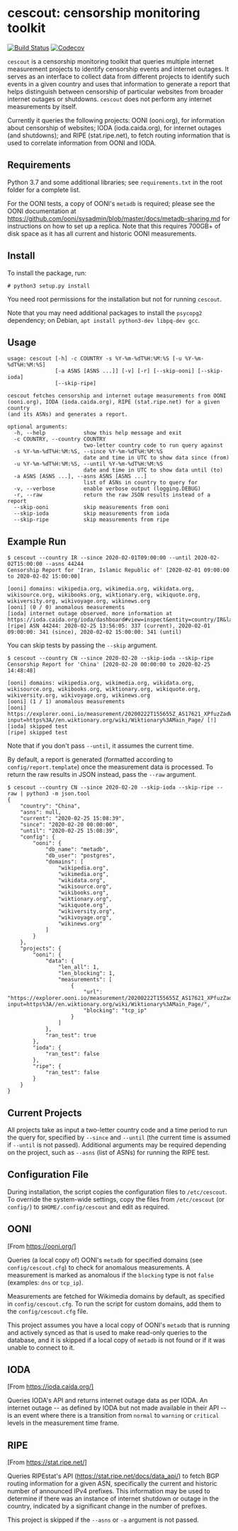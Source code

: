 # cescout: censorship monitoring toolkit

[![Build Status](https://travis-ci.org/wikimedia/operations-software-censorship-monitoring.svg?branch=master)](https://travis-ci.org/wikimedia/operations-software-censorship-monitoring) [![Codecov](https://codecov.io/gh/wikimedia/operations-software-censorship-monitoring/branch/master/graphs/badge.svg?branch=master)](https://codecov.io/gh/wikimedia/operations-software-censorship-monitoring/branch/master/graphs/badge.svg?branch=master)

`cescout` is a censorship monitoring toolkit that queries multiple internet measurement projects to identify censorship events and internet outages. It serves as an interface to collect data from different projects to identify such events in a given country and uses that information to generate a report that helps distinguish between censorship of particular websites from broader internet outages or shutdowns. `cescout` does not perform any internet measurements by itself.

Currently it queries the following projects: OONI (ooni.org), for information about censorship of websites; IODA (ioda.caida.org), for internet outages (and shutdowns); and RIPE (stat.ripe.net), to fetch routing information that is used to correlate information from OONI and IODA.

## Requirements

Python 3.7 and some additional libraries; see `requirements.txt` in the root folder for a complete list.

For the OONI tests, a copy of OONI's `metadb` is required; please see the OONI documentation at https://github.com/ooni/sysadmin/blob/master/docs/metadb-sharing.md for instructions on how to set up a replica. Note that this requires 700GB+ of disk space as it has all current and historic OONI measurements.

## Install

To install the package, run:

```
# python3 setup.py install
```

You need root permissions for the installation but not for running `cescout`.

Note that you may need additional packages to install the `psycopg2` dependency; on Debian, `apt install python3-dev libpq-dev gcc`.

## Usage

```
usage: cescout [-h] -c COUNTRY -s %Y-%m-%dT%H:%M:%S [-u %Y-%m-%dT%H:%M:%S]
               [-a ASNS [ASNS ...]] [-v] [-r] [--skip-ooni] [--skip-ioda]
               [--skip-ripe]

cescout fetches censorship and internet outage measurements from OONI
(ooni.org), IODA (ioda.caida.org), RIPE (stat.ripe.net) for a given country
(and its ASNs) and generates a report.

optional arguments:
  -h, --help            show this help message and exit
  -c COUNTRY, --country COUNTRY
                        two-letter country code to run query against
  -s %Y-%m-%dT%H:%M:%S, --since %Y-%m-%dT%H:%M:%S
                        date and time in UTC to show data since (from)
  -u %Y-%m-%dT%H:%M:%S, --until %Y-%m-%dT%H:%M:%S
                        date and time in UTC to show data until (to)
  -a ASNS [ASNS ...], --asns ASNS [ASNS ...]
                        list of ASNs in country to query for
  -v, --verbose         enable verbose output (logging.DEBUG)
  -r, --raw             return the raw JSON results instead of a report
  --skip-ooni           skip measurements from ooni
  --skip-ioda           skip measurements from ioda
  --skip-ripe           skip measurements from ripe
```

## Example Run


```
$ cescout --country IR --since 2020-02-01T09:00:00 --until 2020-02-02T15:00:00 --asns 44244
Censorship Report for 'Iran, Islamic Republic of' [2020-02-01 09:00:00 to 2020-02-02 15:00:00]

[ooni] domains: wikipedia.org, wikimedia.org, wikidata.org, wikisource.org, wikibooks.org, wiktionary.org, wikiquote.org, wikiversity.org, wikivoyage.org, wikinews.org
[ooni] (0 / 0) anomalous measurements
[ioda] internet outage observed. more information at https://ioda.caida.org/ioda/dashboard#view=inspect&entity=country/IR&lastView=overview&from=1580547600&until=1580655600
[ripe] ASN 44244: 2020-02-25 13:56:05: 337 (current), 2020-02-01 09:00:00: 341 (since), 2020-02-02 15:00:00: 341 (until)
```

You can skip tests by passing the `--skip` argument.


```
$ cescout --country CN --since 2020-02-20 --skip-ioda --skip-ripe
Censorship Report for 'China' [2020-02-20 00:00:00 to 2020-02-25 14:48:48]

[ooni] domains: wikipedia.org, wikimedia.org, wikidata.org, wikisource.org, wikibooks.org, wiktionary.org, wikiquote.org, wikiversity.org, wikivoyage.org, wikinews.org
[ooni] (1 / 1) anomalous measurements
[ooni] https://explorer.ooni.io/measurement/20200222T155655Z_AS17621_XPfuzZadWqOI5uj4cEGHwMxNhsVJDFjNmTAtTGPaRdss6rptZc?input=https%3A//en.wiktionary.org/wiki/Wiktionary%3AMain_Page/ [!]
[ioda] skipped test
[ripe] skipped test
```

Note that if you don't pass `--until`, it assumes the current time.

By default, a report is generated (formatted according to `config/report.template`) once the measurement data is processed. To return the raw results in JSON instead, pass the `--raw` argument.

```
$ cescout --country CN --since 2020-02-20 --skip-ioda --skip-ripe --raw | python3 -m json.tool
{
    "country": "China",
    "asns": null,
    "current": "2020-02-25 15:08:39",
    "since": "2020-02-20 00:00:00",
    "until": "2020-02-25 15:08:39",
    "config": {
        "ooni": {
            "db_name": "metadb",
            "db_user": "postgres",
            "domains": [
                "wikipedia.org",
                "wikimedia.org",
                "wikidata.org",
                "wikisource.org",
                "wikibooks.org",
                "wiktionary.org",
                "wikiquote.org",
                "wikiversity.org",
                "wikivoyage.org",
                "wikinews.org"
            ]
        }
    },
    "projects": {
        "ooni": {
            "data": {
                "len_all": 1,
                "len_blocking": 1,
                "measurements": [
                    {
                        "url": "https://explorer.ooni.io/measurement/20200222T155655Z_AS17621_XPfuzZadWqOI5uj4cEGHwMxNhsVJDFjNmTAtTGPaRdss6rptZc?input=https%3A//en.wiktionary.org/wiki/Wiktionary%3AMain_Page/",
                        "blocking": "tcp_ip"
                    }
                ]
            },
            "ran_test": true
        },
        "ioda": {
            "ran_test": false
        },
        "ripe": {
            "ran_test": false
        }
    }
}
```

## Current Projects

All projects take as input a two-letter country code and a time period to run the query for, specified by `--since` and `--until` (the current time is assumed if `--until` is not passed). Additional arguments may be required depending on the project, such as `--asns` (list of ASNs) for running the RIPE test.

## Configuration File

During installation, the script copies the configuration files to `/etc/cescout`. To override the system-wide settings, copy the files from `/etc/cescout` (or `config/`) to `$HOME/.config/cescout` and edit as required.

## OONI

[From https://ooni.org/]

Queries (a local copy of) OONI's `metadb` for specified domains (see `config/cescout.cfg`) to check for anomalous measurements. A measurement is marked as anomalous if the `blocking` type is not `false` (examples: `dns` or `tcp_ip`).

Measurements are fetched for Wikimedia domains by default, as specified in `config/cescout.cfg`. To run the script for custom domains, add them to the `config/cescout.cfg` file.

This project assumes you have a local copy of OONI's `metadb` that is running and actively synced as that is used to make read-only queries to the database, and it is skipped if a local copy of `metadb` is not found or if it was unable to connect to it.

## IODA

[From https://ioda.caida.org/]

Queries IODA's API and returns internet outage data as per IODA.  An internet outage -- as defined by IODA but not made available in their API -- is an event where there is a transition from `normal` to `warning` or `critical` levels in the measurement time frame.

## RIPE

[From https://stat.ripe.net/]

Queries RIPEstat's API (https://stat.ripe.net/docs/data_api/) to fetch BGP routing information for a given ASN, specifically the current and historic number of announced IPv4 prefixes. This information may be used to determine if there was an instance of internet shutdown or outage in the country, indicated by a significant change in the number of prefixes.

This project is skipped if the `--asns` or `-a` argument is not passed.
